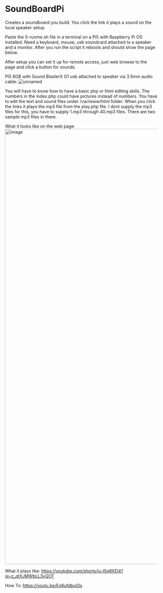 # SoundBoardPi

Creates a soundboard you build. You click the link it plays a sound on the local speaker setup. 

Paste the 0-runme.sh file in a terminal on a Pi5 with Raspberry Pi OS installed. Need a keyboard, mouse, usb soundcard attached to a speaker and a monitor. After you run the script it reboots and should show the page below. 

After setup you can set it up for remote access, just web browse to the page and click a button for sounds. 

Pi5 8GB with Sound BlasterX G1 usb attached to speaker via 3.5mm audio cable:
![unnamed](https://github.com/ugotapi/soundboardpi/assets/14945441/e0c007c8-563a-48b0-82f5-0df7e4088ab2)


You will have to know how to have a basic php or html editing skills. 
The numbers in the index.php could have pictures instead of numbers. You have to edit the text and sound files under /var/www/html folder. When you click the links it plays the mp3 file from the play.php file. I dont supply the mp3 files for this, you have to supply 1.mp3 through 40.mp3 files. There are two sample mp3 files in there. 

What it looks like on the web page:
<img width="1434" alt="image" src="https://github.com/ugotapi/soundboardpi/assets/14945441/1417ee2c-522d-4bbb-9f41-a742de8ca3e8">

What it plays like:
https://youtube.com/shorts/ju-I5q8XEI4?si=z_qtXJMWbLL3yQCF

How To: https://youtu.be/Eg6ufdbuGIs
